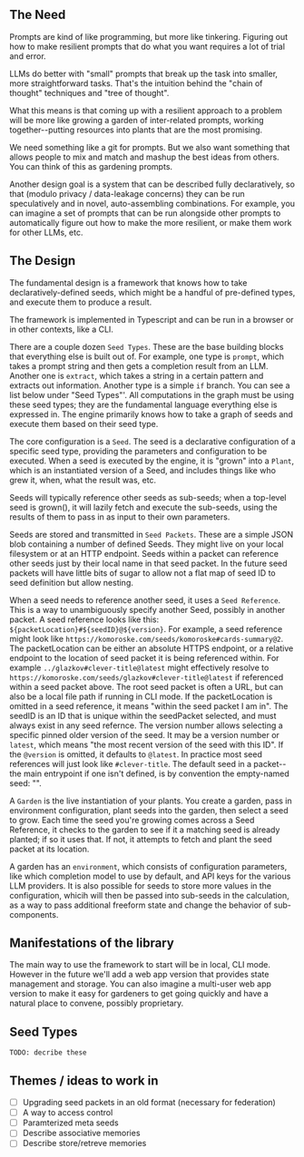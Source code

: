 ## The Need

Prompts are kind of like programming, but more like tinkering. Figuring out how to make resilient prompts that do what you want requires a lot of trial and error.

LLMs do better with "small" prompts that break up the task into smaller, more straightforward tasks. That's the intuition behind the "chain of thought" techniques and "tree of thought".

What this means is that coming up with a resilient approach to a problem will be more like growing a garden of inter-related prompts, working together--putting resources into plants that are the most promising.

We need something like a git for prompts. But we also want something that allows people to mix and match and mashup the best ideas from others. You can think of this as gardening prompts.

Another design goal is a system that can be described fully declaratively, so that (modulo privacy / data-leakage concerns) they can be run speculatively and in novel, auto-assembling combinations. For example, you can imagine a set of prompts that can be run alongside other prompts to automatically figure out how to make the more resilient, or make them work for other LLMs, etc.

## The Design

The fundamental design is a framework that knows how to take declaratively-defined seeds, which might be a handful of pre-defined types, and execute them to produce a result.

The framework is implemented in Typescript and can be run in a browser or in other contexts, like a CLI.

There are a couple dozen `Seed Types`. These are the base building blocks that everything else is built out of. For example, one type is `prompt`, which takes a prompt string and then gets a completion result from an LLM. Another one is `extract`, which takes a string in a certain pattern and extracts out information. Another type is a simple `if` branch. You can see a list below under "Seed Types"'. All computations in the graph must be using these seed types; they are the fundamental language everything else is expressed in. The engine primarily knows how to take a graph of seeds and execute them based on their seed type.

The core configuration is a `Seed`. The seed is a declarative configuration of a specific seed type, providing the parameters and configuration to be executed. When a seed is executed by the engine, it is "grown" into a `Plant`, which is an instantiated version of a Seed, and includes things like who grew it, when, what the result was, etc.

Seeds will typically reference other seeds as sub-seeds; when a top-level seed is grown(), it will lazily fetch and execute the sub-seeds, using the results of them to pass in as input to their own parameters.

Seeds are stored and transmitted in `Seed Packets`. These are a simple JSON blob containing a number of defined Seeds. They might live on your local filesystem or at an HTTP endpoint. Seeds within a packet can reference other seeds just by their local name in that seed packet. In the future seed packets will have little bits of sugar to allow not a flat map of seed ID to seed definition but allow nesting.

When a seed needs to reference another seed, it uses a `Seed Reference`. This is a way to unambiguously specify another Seed, possibly in another packet. A seed reference looks like this: `${packetLocation}#${seedID}@${version}`. For example, a seed reference might look like `https://komoroske.com/seeds/komoroske#cards-summary@2`. The packetLocation can be either an absolute HTTPS endpoint, or a relative endpoint to the location of seed packet it is being referenced within. For example `../glazkov#clever-title@latest` might effectively resolve to `https://komoroske.com/seeds/glazkov#clever-title@latest` if referenced within a seed packet above. The root seed packet is often a URL, but can also be a local file path if running in CLI mode. If the packetLocation is omitted in a seed reference, it means "within the seed packet I am in". The seedID is an ID that is unique within the seedPacket selected, and must always exist in any seed refernce. The version number allows selecting a specific pinned older version of the seed. It may be a version number or `latest`, which means "the most recent version of the seed with this ID". If the `@version` is omitted, it defaults to `@latest`. In practice most seed references will just look like `#clever-title`. The default seed in a packet--the main entrypoint if one isn't defined, is by convention the empty-named seed: "".

A `Garden` is the live instantiation of your plants. You create a garden, pass in environment configuration, plant seeds into the garden, then select a seed to grow. Each time the seed you're growing comes across a Seed Reference, it checks to the garden to see if it a matching seed is already planted; if so it uses that. If not, it attempts to fetch and plant the seed packet at its location.

A garden has an `environment`, which consists of configuration parameters, like which completion model to use by default, and API keys for the various LLM providers. It is also possible for seeds to store more values in the configuration, whicih will then be passed into sub-seeds in the calculation, as a way to pass additional freeform state and change the behavior of sub-components.

## Manifestations of the library

The main way to use the framework to start will be in local, CLI mode. However in the future we'll add a web app version that provides state management and storage. You can also imagine a multi-user web app version to make it easy for gardeners to get going quickly and have a natural place to convene, possibly proprietary.

## Seed Types

`TODO: decribe these`


## Themes / ideas to work in
- [ ] Upgrading seed packets in an old format (necessary for federation)
- [ ] A way to access control
- [ ] Paramterized meta seeds
- [ ] Describe associative memories
- [ ] Describe store/retreve memories